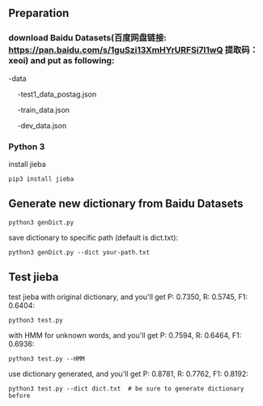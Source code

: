 ## Preparation
### download Baidu Datasets(百度网盘链接: https://pan.baidu.com/s/1guSzi13XmHYrURFSi7I1wQ 提取码：xeoi) and put as following:

-data

&emsp; -test1_data_postag.json

&emsp; -train_data.json

&emsp; -dev_data.json

### Python 3

install jieba

```
pip3 install jieba
```

## Generate new dictionary from Baidu Datasets
```
python3 genDict.py
```
save dictionary to specific path (default is dict.txt):
```
python3 genDict.py --dict your-path.txt
```
## Test jieba
test jieba with original dictionary, and you'll get P: 0.7350, R: 0.5745, F1: 0.6404: 
```
python3 test.py 
```
with HMM for unknown words, and you'll get P: 0.7594, R: 0.6464, F1: 0.6936:
```
python3 test.py --HMM
```
use dictionary generated, and you'll get P: 0.8781, R: 0.7762, F1: 0.8192:
```
python3 test.py --dict dict.txt  # be sure to generate dictionary before
```
